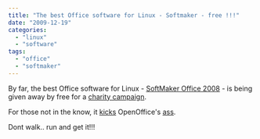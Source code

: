 ```yaml
---
title: "The best Office software for Linux - Softmaker - free !!!"
date: "2009-12-19"
categories: 
  - "linux"
  - "software"
tags: 
  - "office"
  - "softmaker"
---
```


By far, the best Office software for Linux - [SoftMaker Office 2008](http://softmaker.com/english/ofl_en.htm) - is being given away by free for a [charity campaign](http://loadandhelp.de/home-en.html).

For those not in the know, it [kicks](http://tech.slashdot.org/article.pl?sid=09/06/30/197212) OpenOffice's [ass](infoworld.com/d/applications/better-office-alternative-softmaker-office-bests-openofficeorg-445).

Dont walk.. run and get it!!!
